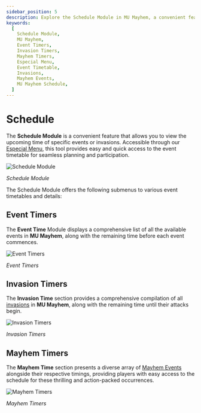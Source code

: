 ```yaml
---
sidebar_position: 5
description: Explore the Schedule Module in MU Mayhem, a convenient feature that allows you to view the upcoming time of specific events or invasions. Accessible through the Especial Menu, this tool provides easy and quick access to the event timetable for seamless planning and participation. Discover Event Timers, Invasion Timers, and Mayhem Timers to stay informed about the schedule in MU Mayhem.
keywords:
  [
    Schedule Module,
    MU Mayhem,
    Event Timers,
    Invasion Timers,
    Mayhem Timers,
    Especial Menu,
    Event Timetable,
    Invasions,
    Mayhem Events,
    MU Mayhem Schedule,
  ]
---
```


# Schedule

The **Schedule Module** is a convenient feature that allows you to view the upcoming time of specific events or invasions. Accessible through our [Especial Menu](/client-features/especial-menu), this tool provides easy and quick access to the event timetable for seamless planning and participation.

![Schedule Module](/img/client-features/all-timers.jpg)

_Schedule Module_

The Schedule Module offers the following submenus to various event timetables and details:

## Event Timers

The **Event Time** Module displays a comprehensive list of all the available events in **MU Mayhem**, along with the remaining time before each event commences.

![Event Timers](/img/client-features/event-timers.jpg)

_Event Timers_

## Invasion Timers

The **Invasion Time** section provides a comprehensive compilation of all [invasions](/category/invasions) in **MU Mayhem**, along with the remaining time until their attacks begin.

![Invasion Timers](/img/client-features/invasion-timers.jpg)

_Invasion Timers_

## Mayhem Timers

The **Mayhem Time** section presents a diverse array of [Mayhem Events](/events/combat-events/mayhem) alongside their respective timings, providing players with easy access to the schedule for these thrilling and action-packed occurrences.

![Mayhem Timers](/img/client-features/mayhem-timers.jpg)

_Mayhem Timers_
